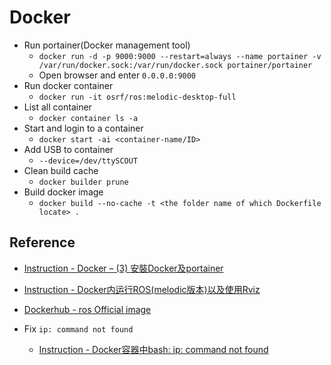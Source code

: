 # Docker
- Run portainer(Docker management tool)   
	- ```docker run -d -p 9000:9000 --restart=always --name portainer -v /var/run/docker.sock:/var/run/docker.sock portainer/portainer```    
	- Open browser and enter ```0.0.0.0:9000```   
- Run docker container
	- ``` docker run -it osrf/ros:melodic-desktop-full ```
- List all container 
	- ```docker container ls -a```
- Start and login to a container
	- ```docker start -ai <container-name/ID>```
- Add USB to container 
	- ```--device=/dev/ttySCOUT```
- Clean build cache
	- ```docker builder prune```
- Build docker image
	- ```docker build --no-cache -t <the folder name of which Dockerfile locate> .```
## Reference   
- [Instruction - Docker – (3) 安裝Docker及portainer](https://cutejaneii.wordpress.com/2017/04/17/docker-2-%E5%AE%89%E8%A3%9Ddocker%E5%8F%8Aportainer/)   
- [Instruction - Docker内运行ROS(melodic版本)以及使用Rviz](https://blog.csdn.net/qq_40695642/article/details/117607446)    
- [Dockerhub - ros Official image](https://hub.docker.com/_/ros/)

- Fix ```ip: command not found```
	- [Instruction - Docker容器中bash: ip: command not found](https://blog.csdn.net/qq_27706119/article/details/108548839)
